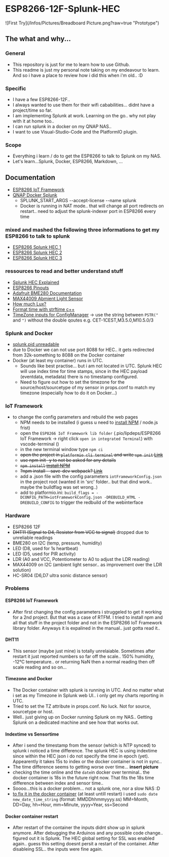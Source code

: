 # ESP8266-12F-Splunk-HEC
![First Try](/Infos/Pictures/Breadboard Picture.png?raw=true "Prototype")

## The what and why...
### General
* This repository is just for me to learn how to use Github.
* This readme is just my personal note taking on my endeavour to learn. And so i have a place to review how i did this when i'm old.. :D

### Specific
* I have a few ESP8266-12F..
* I always wanted to use them for their wifi cababilities... didnt have a project/time so far.
* I am implementing Splunk at work. Learning on the go.. why not play with it at home too..
* I can run splunk in a docker on my QNAP NAS.. 
* I want to use Visual-Studio-Code and the PlatformIO plugin.

### Scope
* Everything i learn / do to get the ESP8266 to talk to Splunk on my NAS.
* Let's learn...Splunk, Docker, ESP8266, Markdown, ...

## Documentation
* [ESP8266 IoT Framework](https://github.com/maakbaas/esp8266-iot-framework)
* [QNAP Docker Splunk](https://docs.google.com/document/d/1_8vvd1eB1JU5wbU0zWW05CGtKhPdAXr0pFtFbg6_nl4/edit#heading=h.c8ma5kq9d3ms)
  * SPLUNK_START_ARGS	--accept-license --name splunk
  * Docker is running in NAT mode.. that will change all port redirects on restart.. need to adjust the splunk-indexer port in ESP8266 every time

### mixed and mashed the following three informations to get my ESP8266 to talk to splunk
* [ESP8266 Splunk HEC 1](https://maddosaurus.github.io/2018/08/05/esp8266-posting-to-splunk-hec)
* [ESP8266 Splunk HEC 2](https://www.splunk.com/en_us/blog/tips-and-tricks/splunking-sensor-data-with-arduino-and-http-event-collector.html)
* [ESP8266 Splunk HEC 3](https://hackernoon.com/arduino-meet-splunk-81f32e252f9c)

### ressources to read and better understand stuff
* [Splunk HEC Explained](https://medium.com/adarma-tech-blog/splunk-http-event-collectors-explained-2c22e87ab8d2)
* [ESP8266 Pinouts](https://randomnerdtutorials.com/esp8266-pinout-reference-gpios/)
* [Adafruit BME280 Documentation](https://learn.adafruit.com/adafruit-bme280-humidity-barometric-pressure-temperature-sensor-breakout/downloads)
* [MAX44009 Abmient Light Sensor](https://datasheets.maximintegrated.com/en/ds/MAX44009.pdf)
* [How much Lux?](https://en.wikipedia.org/wiki/Lux)
* [Format time with strftime c++](http://www.cplusplus.com/reference/ctime/strftime/)
* [TimeZone inputs for ConfigManager](https://github.com/esp8266/Arduino/blob/master/cores/esp8266/TZ.h) -> use the string between `PSTR("` and `")` without the double qoutes e.g. CET-1CEST,M3.5.0,M10.5.0/3

### Splunk and Docker
* [splunk.pid unreadable](https://community.splunk.com/t5/Security/splunk-starting-as-root-user-how-to-change-this-one/m-p/305432)
* due to Docker we can not use port 8088 for HEC.. it gets redirected from 32k-something to 8088 on the Docker container
* Docker (at least my container) runs in UTC. 
  * Sounds like best practise... but i am not located in UTC. Splunk HEC will use index time for time stamps, since in the HEC payload (eventdata, metadata) there is no timestamp configured. 
  * Need to figure out how to set the timezone for the source/host/sourcetype of my sensor in props.conf to match my timezone (especially how to do it on Docker...)

### IoT Framework 
* to change the config parameters and rebuild the web pages 
  * NPM needs to be installed (i guess u need to [install NPM](https://www.npmjs.com/get-npm) / node.js frist)
   * open the `ESP8266 IoT Framework lib folder` (.pio/lipdeps/ESP8266 IoT Framework -> right click `open in integrated Terminal`) with vscode-terminal ()
   * in the new terminal window type `npm ci`
    * ~~open the project in `platformio cli terminal` and write `npm init` [Link](https://stackoverflow.com/questions/50895493/solving-the-npm-warn-saveerror-enoent-no-such-file-or-directory-open-users)~~
    * ~~use npm init -y to not be asked for any details~~
    * ~~`npm install`  [install NPM](https://www.npmjs.com/get-npm)~~
    * ~~?npm install --save-dev webpack? [Link](https://webpack.js.org/guides/installation/)~~
  * add a .json file with the config parameters `iotFrameworkConfig.json` in the project root (wanted it in 'src' folder.. but that dind work.. maybe the buildflag was set wrong..)
  * add to platformio.ini: `build_flags = -DCONFIG_PATH=iotFrameworkConfig.json -DREBUILD_HTML -DREBUILD_CONFIG` to trigger the redbuild of the webinterface

### Hardware
* ESP8266 12F
* ~~DHT11 (Signal to D4, Resistor from VCC to signal)~~ dropped due to unreliable readings
* BME280 on I2C (temp, pressure, humidity)
* LED (D8, used for 1s heartbeat)
* LED (D5, used for PIR activity)
* LDR (A0 and VCC, Potentiometer to A0 to adjust the LDR reading)
* MAX44009 on I2C (ambient light sensor.. as improvement over the LDR solution)
* HC-SR04 (D6,D7 ultra sonic distance sensor)

### Problems
#### ESP8266 IoT Framework 
* After first changing the config parameters i struggeled to get it working for a 2nd project. But that was a case of RTFM. I tried to install npm and all that stuff in the project folder and not in the ESP8266 IoT Framework library folder. Anyways it is expalined in the manual.. just gotta read it..
#### DHT11
* This sensor (maybe just mine) is totally unrelaiable. Sometimes after restart it just reported numbers so far off the scale.. 150% humidity, -12°C temperature.. or returning NaN then a normal reading then off scale reading and so on...
#### Timezone and Docker
* The Docker container with splunk is running in UTC. And no matter what i set as my Timezone in Splunk web UI.. i only get my charts reporting in UTC. 
* Tried to set the TZ attribute in props.conf. No luck. Not for source, sourcetype or host.
* Well.. just giving up on Docker running Splunk on my NAS.. Getting Splunk on a dedicated machine and see how that works out.
#### Indextime vs Sensortime
* After i send the timestamp from the sensor (which is NTP synced) to splunk i noticed a time difference. The splunk HEC is using indextime since within the HEC json i do not specify the time in epoch (yet). Appearently it takes 15s to index or the docker container is not in sync..
* The time difference seems to getting worse over time... **insert picture**
* checking the time online and the `date`in docker over terminal.. the docker container is 18s in the future right now. That fits the 18s time difference between index and sensor time..
* Soooo...this is a docker problem... not a splunk one, nor a slow NAS :D
* [to fix it in the docker container](https://askubuntu.com/questions/342854/what-is-the-command-line-statement-for-changing-the-system-clock) (at least untill restart) i used `sudo date new_date_time_string` (format: MMDDhhmmyyyy.ss) MM=Month, DD=Day, hh=Hour, mm=Minute, yyyy=Year, ss=Second
#### Docker container restart
* After restart of the container the inputs didnt show up in splunk anymore. After debugging the Arduinos and any possible code change.. figured out it is Splunk. The HEC global setting for SSL was enabled again.. guess this setting doesnt persit a restart of the container. After disableing SSL.. the inputs were fine again.